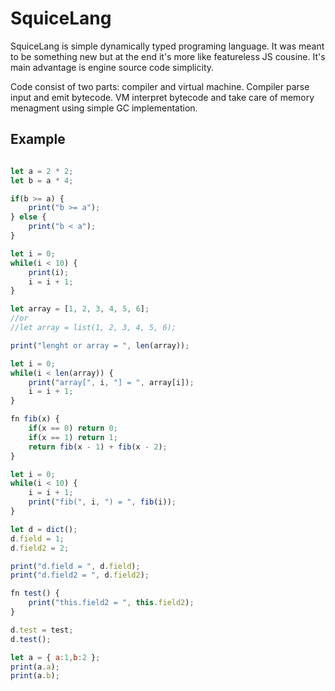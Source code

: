 # SquiceLang

SquiceLang is simple dynamically typed programing language. It was meant to be something new but at the end it's more like featureless JS cousine. It's main advantage is engine source code simplicity.

Code consist of two parts: compiler and virtual machine. Compiler parse input and emit bytecode. VM interpret bytecode and take care of memory menagment using simple GC implementation.

## Example

```javascript

let a = 2 * 2;
let b = a * 4;

if(b >= a) {
    print("b >= a");
} else {
    print("b < a");
}

let i = 0;
while(i < 10) {
    print(i);
    i = i + 1;
}

let array = [1, 2, 3, 4, 5, 6];
//or
//let array = list(1, 2, 3, 4, 5, 6);

print("lenght or array = ", len(array));

let i = 0;
while(i < len(array)) {
    print("array[", i, "] = ", array[i]);
    i = i + 1;
}

fn fib(x) {
    if(x == 0) return 0;
    if(x == 1) return 1;
    return fib(x - 1) + fib(x - 2);
}

let i = 0;
while(i < 10) {
    i = i + 1;
    print("fib(", i, ") = ", fib(i));
}

let d = dict();
d.field = 1;
d.field2 = 2;

print("d.field = ", d.field);
print("d.field2 = ", d.field2);

fn test() {
	print("this.field2 = ", this.field2);
}

d.test = test;
d.test();

let a = { a:1,b:2 };
print(a.a);
print(a.b);
```
